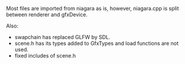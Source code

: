 Most files are imported from niagara as is, however, niagara.cpp is split between renderer and gfxDevice. 

Also:
- swapchain has replaced GLFW by SDL.
- scene.h has its types added to GfxTypes and load functions are not used.
- fixed includes of scene.h